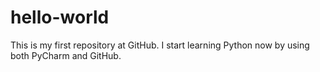 # hello-world
This is my first repository at GitHub.
I start learning Python now by using both PyCharm and GitHub.
